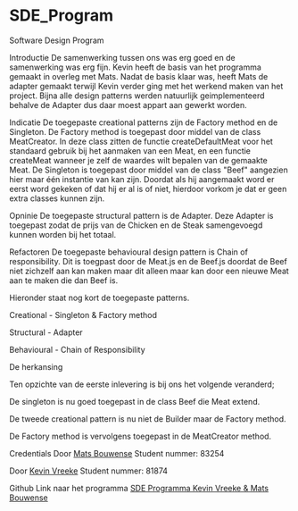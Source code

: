 # SDE_Program
Software Design Program

Introductie
De samenwerking tussen ons was erg goed en de samenwerking was erg fijn.
Kevin heeft de basis van het programma gemaakt in overleg met Mats.
Nadat de basis klaar was, heeft Mats de adapter gemaakt terwijl Kevin verder ging met het werkend maken van het project.
Bijna alle design patterns werden natuurlijk geimplementeerd behalve de Adapter dus daar moest appart aan gewerkt worden.

Indicatie
De toegepaste creational patterns zijn de Factory method en de Singleton.
De Factory method is toegepast door middel van de class MeatCreator. In deze class zitten de functie createDefaultMeat voor het standaard gebruik bij het aanmaken van een Meat, en een functie createMeat wanneer je zelf de waardes wilt bepalen van de gemaakte Meat.
De Singleton is toegepast door middel van de class "Beef" aangezien hier maar één instantie van kan zijn. Doordat als hij aangemaakt word er eerst word gekeken of dat hij er al is of niet, hierdoor vorkom je dat er geen extra classes kunnen zijn.

Opninie
De toegepaste structural pattern is de Adapter.
Deze Adapter is toegepast zodat de prijs van de Chicken en de Steak samengevoegd kunnen worden bij het totaal.

Refactoren
De toegepaste behavioural design pattern is Chain of responsibility.
Dit is toegpast door de Meat.js en de Beef.js doordat de Beef niet zichzelf aan kan maken maar dit alleen maar kan door een nieuwe Meat aan te maken die dan Beef is.

Hieronder staat nog kort de toegepaste patterns. 

Creational - Singleton & Factory method

Structural - Adapter

Behavioural - Chain of Responsibility

De herkansing

Ten opzichte van de eerste inlevering is bij ons het volgende veranderd;

De singleton is nu goed toegepast in de class Beef die Meat extend.

De tweede creational pattern is nu niet de Builder maar de Factory method.

De Factory method is vervolgens toegepast in de MeatCreator method.

Credentials
Door [Mats Bouwense](https://github.com/MatsBNL) Student nummer: 83254

Door [Kevin Vreeke](https://github.com/vree0028) Student nummer: 81874

Github Link naar het programma
[SDE Programma Kevin Vreeke & Mats Bouwense](https://github.com/vree0028/SDE_Program)
